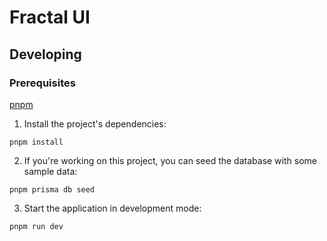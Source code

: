 # Fractal UI

## Developing

### Prerequisites

[pnpm](https://pnpm.io/)

1. Install the project's dependencies:
```shell
pnpm install
```

2. If you're working on this project, you can seed the database with some sample data:
```shell
pnpm prisma db seed
```

3. Start the application in development mode:
```shell
pnpm run dev
```
